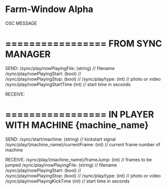 # Farm-Window Alpha

OSC MESSAGE

=================
FROM SYNC MANAGER
=================
SEND:
/sync/play/nowPlayingFile: (string) 	// filename
/sync/play/nowPlayingStart: (bool)		//  
/sync/play/nowPlayingStop: (bool)		// 
/sync/play/type: (int)					// photo or video
/sync/play/nowPlayingStartTime (int)	// start time in seconds

RECEIVE:

=================
IN PLAYER WITH MACHINE {machine_name}
=================
SEND:
/sync/start/machine: (string)						// kickstart signal
/sync/play/{machine_name}/currentFrame: (int)		// current frame number of machine


RECEIVE:
/sync/play/{machine_name}/frameJump: (int)							// frames to be jumped
/sync/play/nowPlayingFile: (string) 	// filename
/sync/play/nowPlayingStart: (bool)		//  
/sync/play/nowPlayingStop: (bool)		// 
/sync/play/type: (int)					// photo or video
/sync/play/nowPlayingKickTime (int)	// start time in seconds

